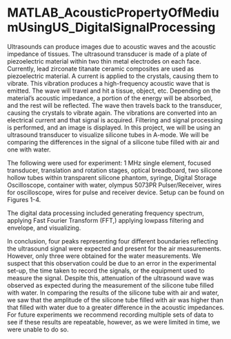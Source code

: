 # MATLAB_AcousticPropertyOfMediumUsingUS_DigitalSignalProcessing

Ultrasounds can produce images due to acoustic waves and the acoustic impedance of 
tissues. The ultrasound transducer is made of a plate of piezoelectric material within two thin metal electrodes on each face. Currently, lead zirconate titanate ceramic composites are used as piezoelectric material. A current is applied to the crystals, causing them to vibrate. This vibration produces a high-frequency acoustic wave that is emitted. The wave will travel and hit a tissue, object, etc. Depending on the material’s acoustic impedance, a portion of the energy will be absorbed, and the rest will be reflected. The wave then travels back to the transducer, causing the crystals to vibrate again. The vibrations are converted into an electrical current and that signal is acquired. Filtering and signal processing is performed, and an image is displayed. 
In this project, we will be using an ultrasound transducer to visualize silicone tubes in A-mode. We will be comparing the differences in the signal of a silicone tube filled with air and one with water. 

The following were used for experiment:  1 MHz single element, focused transducer, translation and rotation stages, optical breadboard, two silicone hollow tubes within transparent silicone phantom, syringe, Digital Storage Oscilloscope, container with water, olympus 5073PR Pulser/Receiver, wires for oscilloscope, wires for pulse and receiver device. Setup can be found on Figures 1-4.

The digital data processing included generating frequency spectrum, applying Fast Fourier Transform (FFT,)  applying lowpass filtering and envelope, and visualizing.

In conclusion, four peaks representing four different boundaries reflecting the ultrasound signal were expected and present for the air measurements. However, only three were obtained for the water measurements. We suspect that this observation could be due to an error in the experimental set-up, the time taken to record the signals, or the equipment used to measure the signal. Despite this, attenuation of the ultrasound wave was observed as expected during the measurement of the silicone tube filled with water. In comparing the results of the silicone tube with air and water, we saw that the amplitude of the silicone tube filled with air was higher than that filled with water due to a greater difference in the acoustic impedances. For future experiments we recommend recording multiple sets of data to see if these results are repeatable, however, as we were limited in time, we were unable to do so. 
